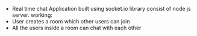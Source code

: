 - Real time chat Application built using socket.io library consist of node js server.
working:
- User creates a room which other users can join
- All the users inside a room can chat with each other
